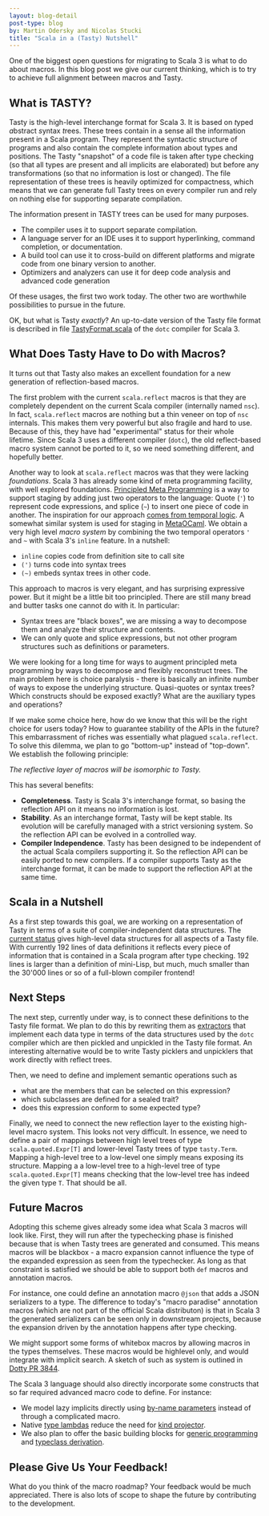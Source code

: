 ```yaml
---
layout: blog-detail
post-type: blog
by: Martin Odersky and Nicolas Stucki
title: "Scala in a (Tasty) Nutshell"
---
```


One of the biggest open questions for migrating to Scala 3 is what to
do about macros. In this blog post we give our current thinking, which
is to try to achieve full alignment between macros and Tasty.

## What is TASTY?

Tasty is the high-level interchange format for Scala 3. It is based on
<i>t</i>yped <i>a</i>bstract <i>s</i>yntax <i>t</i>rees. These trees
contain in a sense all the information present in a Scala
program. They represent the syntactic structure of programs and also
contain the complete information about types and positions. The Tasty
"snapshot" of a code file is taken after type checking (so that all
types are present and all implicits are elaborated) but before any
transformations (so that no information is lost or changed). The file
representation of these trees is heavily optimized for compactness,
which means that we can generate full Tasty trees on every compiler
run and rely on nothing else for supporting separate compilation.

The information present in TASTY trees can be used for many purposes.

 - The compiler uses it to support separate compilation.
 - A language server for an IDE uses it to support hyperlinking, command completion, or documentation.
 - A build tool can use it to cross-build on different platforms and migrate code from one binary
   version to another.
 - Optimizers and analyzers can use it for deep code analysis and advanced code generation

Of these usages, the first two work today. The other two are worthwhile possibilities to pursue in the future.

OK, but what is Tasty _exactly_? An up-to-date version of the Tasty
file format is described in file
[TastyFormat.scala](https://github.com/lampepfl/dotty/blob/master/compiler/src/dotty/tools/dotc/core/tasty/TastyFormat.scala)
of the `dotc` compiler for Scala 3.

## What Does Tasty Have to Do with Macros?

It turns out that Tasty also makes an excellent foundation for a new generation of reflection-based macros.

The first problem with the current `scala.reflect` macros is that they
are completely dependent on the current Scala compiler (internally
named `nsc`). In fact, `scala.reflect` macros are nothing but a thin
veneer on top of `nsc` internals. This makes them very powerful but
also fragile and hard to use. Because of this, they have had
"experimental" status for their whole lifetime. Since Scala 3 uses a
different compiler (`dotc`), the old reflect-based macro system cannot
be ported to it, so we need something different, and hopefully better.

Another way to look at `scala.reflect` macros was that they were
lacking _foundations_. Scala 3 has already some kind of meta
programming facility, with well explored foundations. [Principled Meta
Programming](http://dotty.epfl.ch/docs/reference/principled-meta-programming.html)
is a way to support staging by adding just two operators to the
language: Quote (`'`) to represent code expressions, and splice (`~`)
to insert one piece of code in another. The inspiration for our
approach [comes from temporal
logic](https://ieeexplore.ieee.org/abstract/document/561317/).  A
somewhat similar system is used for staging in
[MetaOCaml](http://okmij.org/ftp/ML/MetaOCaml.html).  We obtain a very
high level _macro system_ by combining the two temporal operators `'`
and `~` with Scala 3's `inline` feature. In a nutshell:

 - `inline` copies code from definition site to call site
 - `(')` turns code into syntax trees
 - `(~)` embeds syntax trees in other code.

This approach to macros is very elegant, and has surprising expressive
power. But it might be a little bit too principled. There are still
many bread and butter tasks one cannot do with it. In particular:

 - Syntax trees are "black boxes", we are missing a way to decompose them and analyze their structure and contents.
 - We can only quote and splice expressions, but not other program structures such as definitions or parameters.

We were looking for a long time for ways to augment principled meta
programming by ways to decompose and flexibly reconstruct trees. The
main problem here is choice paralysis - there is basically an infinite
number of ways to expose the underlying structure. Quasi-quotes or
syntax trees? Which constructs should be exposed exactly? What are the
auxiliary types and operations?

If we make some choice here, how do we know that this will be the
right choice for users today? How to guarantee stability of the APIs
in the future? This embarrassment of riches was essentially what
plagued `scala.reflect`. To solve this dilemma, we plan to go
"bottom-up" instead of "top-down". We establish the following
principle:

  _The reflective layer of macros will be isomorphic to Tasty._

This has several benefits:

 - **Completeness**. Tasty is Scala 3's interchange format, so basing the reflection API on it means no information is lost.
 - **Stability**. As an interchange format, Tasty will be kept stable. Its evolution will be carefully managed with a strict versioning system. So the reflection API can be evolved in a controlled way.
 - **Compiler Independence**. Tasty has been designed to be independent of the actual Scala compilers supporting it.
So the reflection API can be easily ported to new compilers. If a compiler supports Tasty as the interchange format, it can be made to support the reflection API at the same time.

## Scala in a Nutshell

As a first step towards this goal, we are working on a representation
of Tasty in terms of a suite of compiler-independent data
structures. The [current
status](https://github.com/lampepfl/dotty/blob/master/tests/pos/tasty/definitions.scala)
gives high-level data structures for all aspects of a Tasty file. With
currently 192 lines of data definitions it reflects every piece of
information that is contained in a Scala program after type
checking. 192 lines is larger than a definition of mini-Lisp, but
much, much smaller than the 30'000 lines or so of a full-blown
compiler frontend!

## Next Steps

The next step, currently under way, is to connect these definitions to
the Tasty file format. We plan to do this by rewriting them as
[extractors](https://docs.scala-lang.org/tour/extractor-objects.html)
that implement each data type in terms of the data structures used by
the `dotc` compiler which are then pickled and unpickled in the Tasty
file format. An interesting alternative would be to write Tasty
picklers and unpicklers that work directly with reflect trees.

Then, we need to define and implement semantic operations such as

 - what are the members that can be selected on this expression?
 - which subclasses are defined for a sealed trait?
 - does this expression conform to some expected type?

Finally, we need to connect the new reflection layer to the existing
high-level macro system. This looks not very difficult. In essence, we
need to define a pair of mappings between high level trees of type
`scala.quoted.Expr[T]` and lower-level Tasty trees of type
`tasty.Term`. Mapping a high-level tree to a low-level one simply
means exposing its structure. Mapping a a low-level tree to a
high-level tree of type `scala.quoted.Expr[T]` means checking that the
low-level tree has indeed the given type `T`. That should be all.

## Future Macros

Adopting this scheme gives already some idea what Scala 3 macros will
look like. First, they will run after the typechecking phase is
finished because that is when Tasty trees are generated and
consumed. This means macros will be blackbox - a macro expansion
cannot influence the type of the expanded expression as seen from the
typechecker. As long as that constraint is satisfied we should be able
to support both `def` macros and annotation macros.

For instance, one could define an annotation macro `@json` that adds a
JSON serializers to a type. The difference to
today's "macro paradise" annotation macros (which are not part of the
official Scala distributon) is that in Scala 3 the generated
serializers can be seen only in downstream projects, because the
expansion driven by the annotation happens after type checking.

We might support some forms of whitebox macros by allowing macros in
the types themselves. These macros would be highlevel only, and would
integrate with implicit search. A sketch of such as system is outlined
in [Dotty PR 3844](https://github.com/lampepfl/dotty/pull/3844).

The Scala 3 language should also directly incorporate some constructs
that so far required advanced macro code to define. For instance:

 - We model lazy implicits directly using
[by-name parameters](http://dotty.epfl.ch/docs/reference/implicit-by-name-parameters.html) instead of through a complicated macro.
 - Native [type lambdas](http://dotty.epfl.ch/docs/reference/type-lambdas.html) reduce the need for
   [kind projector](https://github.com/non/kind-projector).
 - We also plan to offer the basic building blocks for [generic programming](https://github.com/milessabin/shapeless) and [typeclass derivation](https://github.com/propensive/magnolia).

## Please Give Us Your Feedback!

What do you think of the macro roadmap? Your feedback would be much
appreciated. There is also lots of scope to shape the future by
contributing to the development.
